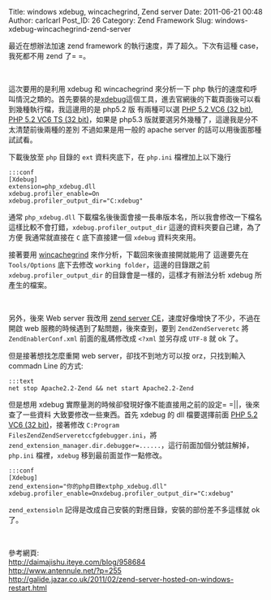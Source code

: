 Title: windows xdebug, wincachegrind, Zend server
Date: 2011-06-21 00:48
Author: carlcarl
Post_ID: 26
Category: Zend Framework
Slug: windows-xdebug-wincachegrind-zend-server

最近在想辦法加速 zend framework 的執行速度，弄了超久。下次有這種 case，我死都不用 zend 了= =。

 

這次要用的是利用 xdebug 和 wincachegrind 來分析一下 php 執行的速度和呼叫情況之類的。首先要裝的是[xdebug][]這個工具，進去官網後的下載頁面後可以看到幾種執行檔，我這邊用的是 php5.2 版 有兩種可以選 [PHP 5.2 VC6 (32 bit)][], [PHP 5.2 VC6
TS (32 bit)][]，如果是 php5.3 版就要選另外幾種了，這邊我是分不太清楚前後兩種的差別 不過如果是用一般的 apache server 的話可以用後面那種試試看。

下載後放至 `php` 目錄的 `ext` 資料夾底下，在 `php.ini` 檔裡加上以下幾行

	:::conf
	[Xdebug]
	extension=php_xdebug.dll
	xdebug.profiler_enable=On
	xdebug.profiler_output_dir="C:xdebug"


通常 `php_xdebug.dll` 下載檔名後後面會接一長串版本名，所以我會修改一下檔名 這樣比較不會打錯，`xdebug.profiler_output_dir` 這邊的資料夾要自己建，為了方便 我通常就直接在 `C` 底下直接建一個 `xdebug` 資料夾來用。


接著要用 [wincachegrind][] 來作分析，下載回來後直接開就能用了 這邊要先在 `Tools/Options` 底下去修改 `working folder`，這邊的目錄跟之前 `xdebug.profiler_output_dir` 的目錄會是一樣的，這樣才有辦法分析 xdebug 所產生的檔案。

 

另外，後來 Web server 我改用 [zend server CE][]，速度好像增快了不少，不過在開啟 web 服務的時候遇到了點問題，後來查到，要到 `ZendZendServeretc` 將 `ZendEnablerConf.xml` 前面的亂碼修改成 `<?xml` 並另存成 `UTF-8` 就 ok 了。

但是接著想找怎麼重開 web server，卻找不到地方可以按 orz，只找到輸入 commadn Line 的方式:

	:::text
	net stop Apache2.2-Zend && net start Apache2.2-Zend


但是想用 xdebug 實際量測的時候卻發現好像不能直接用之前的設定= =||，後來查了一些資料 大致要修改一些東西。首先 xdebug 的 dll 檔要選擇前面 [PHP 5.2 VC6 (32 bit)][]，接著修改 `C:Program FilesZendZendServeretccfgdebugger.ini`，將 `zend_extension_manager.dir.debugger=......`，這行前面加個分號註解掉，`php.ini` 檔裡，`xdebug` 移到最前面並作一點修改。

	:::conf
	[Xdebug]
	zend_extension="你的php目錄extphp_xdebug.dll"
	xdebug.profiler_enable=Onxdebug.profiler_output_dir="C:xdebug"
	
`zend_extensioln` 記得是改成自己安裝的對應目錄，安裝的部份差不多這樣就 ok 了。

 

參考網頁:  
<http://daimajishu.iteye.com/blog/958684>  
<http://www.antennule.net/?p=255>  
<http://galide.jazar.co.uk/2011/02/zend-server-hosted-on-windows-restart.html>  

  [xdebug]: http://xdebug.org/
  [PHP 5.2 VC6 (32 bit)]: http://xdebug.org/files/php_xdebug-2.1.1-5.2-vc6-nts.dll
  [PHP 5.2 VC6 TS (32 bit)]: http://xdebug.org/files/php_xdebug-2.1.1-5.2-vc6.dll
  [wincachegrind]: http://sourceforge.net/projects/wincachegrind/files/wincachegrind/wincachegrind-10.0.0.14/
  [zend server CE]: http://www.zend.com/en/products/server-ce/
